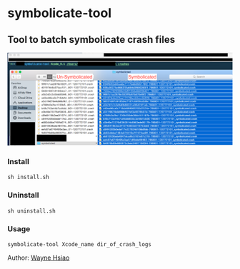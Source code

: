 # symbolicate-tool
## Tool to batch symbolicate crash files

![screenshot](https://github.com/chronicqazxc/symbolicate-tool/blob/master/.screenshot/screenshot.png)

### Install
```shell
sh install.sh
```

### Uninstall
```shell
sh uninstall.sh
```

### Usage
```shell
symbolicate-tool Xcode_name dir_of_crash_logs
```

Author: [Wayne Hsiao](chronicqazxc@gmail.com)
